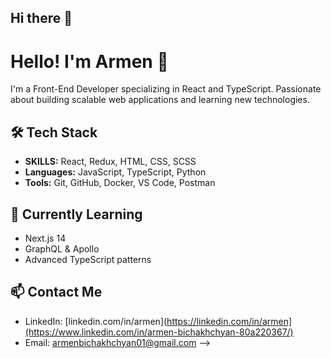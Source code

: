 ## Hi there 👋

# Hello! I'm Armen 👋
I'm a Front-End Developer specializing in React and TypeScript. Passionate about building scalable web applications and learning new technologies.


## 🛠️ Tech Stack
- **SKILLS:** React, Redux, HTML, CSS, SCSS
- **Languages:** JavaScript, TypeScript, Python
- **Tools:** Git, GitHub, Docker, VS Code, Postman

## 🌱 Currently Learning
- Next.js 14
- GraphQL & Apollo
- Advanced TypeScript patterns

## 📫 Contact Me
- LinkedIn: [linkedin.com/in/armen](https://linkedin.com/in/armen](https://www.linkedin.com/in/armen-bichakhchyan-80a220367/)
- Email: armenbichakhchyan01@gmail.com
-->
